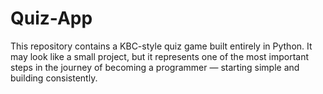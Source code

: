 # Quiz-App
This repository contains a KBC-style quiz game built entirely in Python. It may look like a small project, but it represents one of the most important steps in the journey of becoming a programmer — starting simple and building consistently.
